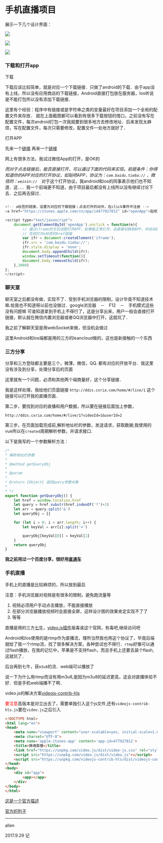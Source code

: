 # 手机直播项目

展示一下几个设计界面：

![](assets/live1.png)

![](assets/live2.png)

![](assets/live3.png)

### 下载和打开app
下载

下载应该比较简单，就是对应一个下载链接．只做了android的下载．由于app没有上线，所以没有应用商店的下载链接，Android直接打包放在服务器，Ios听说是不能打包所以没有添加下载链接．

这里有个经验：程序中有链接或是字符串之类的变量最好在项目添加一个全局的配置文件来存放．
就在上面截图都可以看到有很多下载按钮的借口，之前没有写在配置文件，每次android打包一次我就要到很多地方去修改地址．后来发现太麻烦，写在配置文件，每次只需要修改，配置文件一处地方就好了．

打开APP

先来一个[链接](https://segmentfault.com/a/1190000005967865?utm_source=tuicool&utm_medium=referral)
再来一个[链接](http://www.jb51.net/article/97668.htm)

网上有很多方法，我试过微信App的打开，是OK的

*而对于点击链接后，能否直接打开，可以通过下面的代码来实现。前提条件：你得知道你的APP对应的打开协议，如贴吧APP，协议为：`com.baidu.tieba://` ，微信的：`weixin://`*　对于这个打开协议，我android和ios的同事表示他们也不知道．这．．．我一个前端更不知道，由于项目最后都没有上线所以没有继续讨论下去．之后再去探讨．

```javascript

<!-- a标签的链接，设置为对应的下载链接；点击打开的动作，在click事件中注册 -->
<a href="https://itunes.apple.com/cn/app/id477927812" id="openApp">贴吧客户端</a>

<script type="text/javascript">
    document.getElementById('openApp').onclick = function(e){
        // 通过iframe的方式试图打开APP，如果能正常打开，会直接切换到APP，并自动阻止a标签的默认行为
        // 否则打开a标签的href链接
        var ifr = document.createElement('iframe');
        ifr.src = 'com.baidu.tieba://';
        ifr.style.display = 'none';
        document.body.appendChild(ifr);
        window.setTimeout(function(){
        document.body.removeChild(ifr);
    },3000)
};
</script>
```



### 聊天室

聊天室之后都没有做，实现不了．受到手机浏览器的限制，设计毕竟不知道技术嘛.给我也不知道呀以前也没做过．google浏览器　－　F12　－　手机模式这些没有问题嘛
可谁知道拿到手机上不得行了，这是分享出来，用户一般会直接打开链接，默认就在微信内置浏览器或者QQ浏览器中打开，这就坑了．

我之前了解聊天室是用webSocket来做，但没机会做过

这里Android和Ios端都是用的三方的leancloud做的，这也是新接触的一个东西

### 三方分享

分享和三方登陆都主要是三个，微薄，微信，QQ. 都有对应的开放平台．我这里没有涉及到分享，处理分享后的页面

这里就有一个问题，必须和其他两个端商量好，这个分享链接．

我是这样处理，我给他们页面链接 `http://ddzs.cxria.com/home/#/live/1` 这个链接可以打开我的直播页面．

第二步，要找到对应的直播和用户数据，所以要在链接后面加上参数，

```
http://ddzs.cxria.com/home/#/live/1?videoId=1&userId=2
```

第三步，在页面加载完成前,解析地址栏的参数，发送请求，获取数据;我使用的vue所以在`created`周期解析参数，并请求接口.

以下是我写的一个参数解析方法：
```js
/*
* 解析地址栏参数
*
* @method getQueryObj
*
* @param
*
* @return {Object} 返回query参数对象
*
* */
export function getQueryObj() {
    let href = window.location.href
    let query = href.substr(href.indexOf('?')+1)
    let arr = query.split('&')
    let queryObj = {}

    for (let i = 0; i < arr.length; i++) {
        let keyVal = arr[i].split('=')

        queryObj[keyVal[0]] = keyVal[1]
    }
    return queryObj
}
```



**我之前用过一个百度分享，很好用[直通车](http://share.baidu.com/)**

### 手机直播

手机上的直播是比较麻烦的，所以放到最后

注意：手机浏览器对视频是有很多的限制，避免跑流量等

1. 视频必须用户手动点击播放，不能直接播放
1. 在部分浏览器播放视频时会直接全屏，这样设计图的效果肯定实现不了了
1. 等等

直播是用的三方[七牛](https://www.qiniu.com/?hmsr=biaoti&hmpl=pinzhuan&hmcu=biaoti&hmkw=&hmci=)，[video.js插件](http://videojs.com/)报毒诶这个官网，有毒吧,继续访问吧

Android和Ios使用的是rtmp作为直播流，理所当然我也用这个协议了，毕竟后端就给了我一个rtmp流，找了很多解决方案，各种尝试也不得行．`rtmp`好像可以通过flash播放，在我的记忆中，苹果是不支持flash，而且手机上还要去装个flash,这就坑了．

后台再到七牛，获`m3u8`的流．web端可以播放了

说一下为什么用rtmp而没有用m3u8,是因为m3u8的延迟更高，这会对直播体验不好．但是手机web端播不了啊．

video.js的解决方案[videojs-contrib-hls](https://github.com/videojs/videojs-contrib-hls)

<font color=red>要注意</font>高版本是对立出去了，需要单独引入这个js文件,还有`videojs-contrib-hls.js`要在`video.js`之后引入

```html
<!DOCTYPE html>
<html lang="en">
<head>
    <meta name="viewport" content="user-scalable=yes, initial-scale=1.0, maximum-scale=1.0, minimum-scale=1.0">
    <meta charset="UTF-8">
    <meta name='apple-itunes-app' content='app-id=477927812'>
    <title>铸魂直播</title>
    <link href="https://unpkg.com/video.js/dist/video-js.css" rel="stylesheet">
    <script src="https://unpkg.com/video.js/dist/video.js"></script>
    <script src="https://unpkg.com/videojs-contrib-hls/dist/videojs-contrib-hls.js"></script>
</head>
<body>
    <div id="app">
        <app></app>
    </div>
</body>
</html>

```
[这是一个官方描述](http://docs.videojs.com/tutorial-troubleshooting.html)

[官方的列子](http://jsbin.com/vokipos/8/edit?html,output)


---

allen

2017.9.29 记

